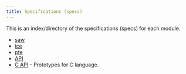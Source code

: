 ```yaml
---
title: Specifications (specs)
---
```


This is an index/directory of the specifications (specs) for each module.

- [saw](ciaaw_saw.html)
- [ice](ciaaw_ice.html)
- [pte](ciaaw_pte.html)
- [API](ciaaw_api.html)
- [C API](./capi.html) - Prototypes for C language.
